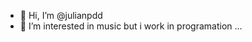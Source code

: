 - 👋 Hi, I’m @julianpdd
- 👀 I’m interested in music but i work in programation ...

<!---
julianpdd/julianpdd is a ✨ special ✨ repository because its `README.md` (this file) appears on your GitHub profile.
You can click the Preview link to take a look at your changes.
--->
